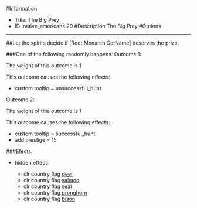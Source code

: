 #Information
 - Title: The Big Prey
 - ID: native_americans.29
#Description
The Big Prey
#Options

___
##Let the spirits decide if [Root.Monarch.GetName] deserves the prize.

###One of the following randomly happens:
Outcome 1:

The weight of this outcome is 1

This outcome causes the following effects:<ul><li>custom tooltip = unsuccessful_hunt</li></ul>
Outcome 2:

The weight of this outcome is 1

This outcome causes the following effects:<ul><li>custom tooltip = successful_hunt</li><li>add prestige = 15</li></ul>

###Efects:<ul><li>hidden effect:</li><ul><li>clr country flag [deer](../flags/deer.md)</li><li>clr country flag [salmon](../flags/salmon.md)</li><li>clr country flag [seal](../flags/seal.md)</li><li>clr country flag [pronghorn](../flags/pronghorn.md)</li><li>clr country flag [bison](../flags/bison.md)</li></ul></ul>
